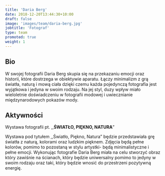 ```yaml
---
title: 'Daria Berg'
date: 2018-12-20T13:44:30+10:00
draft: false
image: 'images/team/daria-berg.jpg'
jobtitle: 'Fotograf'
type: team
promoted: true
weight: 1
---
```


## Bio

W swojej fotografii Daria Berg skupia się na przekazaniu emocji oraz historii, które dostrzega w obiektywie aparatu. Łączy minimalizm z grą światła, naturą i mową ciała dzięki czemu każda pojedynczą fotografia jest wyjątkowa i jedyna w swoim rodzaju. Na jej styl, duzy wpływ miało wieloletnie doświadczeniu w fotografii modowej i uwiecznianie międzynarodowych pokazów mody.



## Aktywności

Wystawa fotografii pt. ,,**ŚWIATŁO, PIĘKNO, NATURA**”

Wystawa pod tytułem ,,Światło, Piękno, Natura”  będzie przedstawiała grę światła z  naturą, kolorami oraz ludzkim pięknem. Zdjęcia będą pełne kolorów, pomimo to pozostaną w stylu artystki- będą minimalistyczne i pełne emocji. Wykonując fotografie Daria Berg miała na celu stworzyć obraz który zawiśnie na ścianach, który będzie uniwersalny pomimo to jedyny w swoim rodzaju oraz taki, który będzie wnosić do przestrzeni pozytywną energię.
